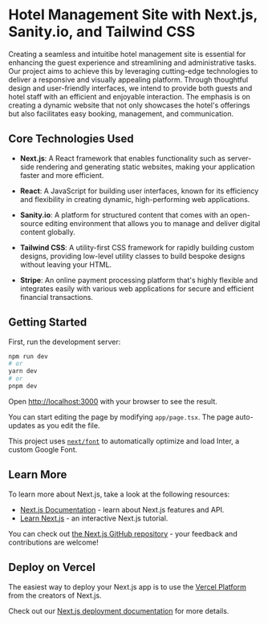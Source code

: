 # Hotel Management Site with Next.js, Sanity.io, and Tailwind CSS

Creating a seamless and intuitibe hotel management site is essential for enhancing the guest experience and streamlining and administrative tasks. Our project aims to achieve this by leveraging cutting-edge technologies to deliver a responsive and visually appealing platform. Through thoughtful design and user-friendly interfaces, we intend to provide both guests and hotel staff with an efficient and enjoyable interaction. The emphasis is on creating a dynamic website that not only showcases the hotel's offerings but also facilitates easy booking, management, and communication.

## Core Technologies Used

- **Next.js**: A React framework that enables functionality such as server-side rendering and generating static websites, making your application faster and more efficient.

- **React**: A JavaScript for building user interfaces, known for its efficiency and flexibility in creating dynamic, high-performing web applications.

- **Sanity.io**: A platform for structured content that comes with an open-source editing environment that allows you to manage and deliver digital content globally.

- **Tailwind CSS**: A utility-first CSS framework for rapidly building custom designs, providing low-level utility classes to build bespoke designs without leaving your HTML.

- **Stripe**: An online payment processing platform that's highly flexible and integrates easily with various web applications for secure and efficient financial transactions.

## Getting Started

First, run the development server:

```bash
npm run dev
# or
yarn dev
# or
pnpm dev
```

Open [http://localhost:3000](http://localhost:3000) with your browser to see the result.

You can start editing the page by modifying `app/page.tsx`. The page auto-updates as you edit the file.

This project uses [`next/font`](https://nextjs.org/docs/basic-features/font-optimization) to automatically optimize and load Inter, a custom Google Font.

## Learn More

To learn more about Next.js, take a look at the following resources:

- [Next.js Documentation](https://nextjs.org/docs) - learn about Next.js features and API.
- [Learn Next.js](https://nextjs.org/learn) - an interactive Next.js tutorial.

You can check out [the Next.js GitHub repository](https://github.com/vercel/next.js/) - your feedback and contributions are welcome!

## Deploy on Vercel

The easiest way to deploy your Next.js app is to use the [Vercel Platform](https://vercel.com/new?utm_medium=default-template&filter=next.js&utm_source=create-next-app&utm_campaign=create-next-app-readme) from the creators of Next.js.

Check out our [Next.js deployment documentation](https://nextjs.org/docs/deployment) for more details.
